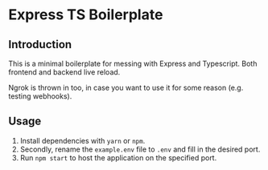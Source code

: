 # Express TS Boilerplate

## Introduction

This is a minimal boilerplate for messing with Express and Typescript. Both frontend and backend live reload.

Ngrok is thrown in too, in case you want to use it for some reason (e.g. testing webhooks).

## Usage

1. Install dependencies with `yarn` or `npm`.
2. Secondly, rename the `example.env` file to `.env` and fill in the desired port.
3. Run `npm start` to host the application on the specified port.

